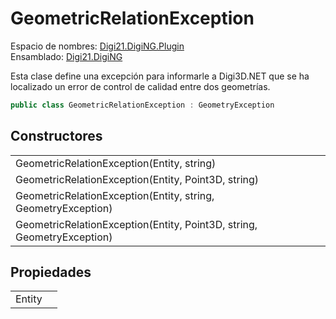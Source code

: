 # GeometricRelationException

Espacio de nombres: [Digi21.DigiNG.Plugin](../../)  
Ensamblado: [Digi21.DigiNG](../../../digi21.diging/)

Esta clase define una excepción para informarle a Digi3D.NET que se ha localizado un error de control de calidad entre dos geometrías.

```csharp
public class GeometricRelationException : GeometryException
```

## Constructores

|  |  |
| :--- | :--- |
| GeometricRelationException\(Entity, string\) |  |
| GeometricRelationException\(Entity, Point3D, string\) |  |
| GeometricRelationException\(Entity, string, GeometryException\) |  |
| GeometricRelationException\(Entity, Point3D, string, GeometryException\) |  |

## Propiedades

|  |  |
| :--- | :--- |
| Entity |  |

